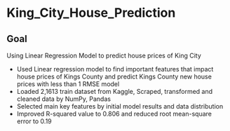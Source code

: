 # King_City_House_Prediction

## Goal

Using Linear Regression Model to predict house prices of King City

- Used Linear regression model to find important features that impact house prices of Kings County and predict Kings County new house prices with less than 1 RMSE model 
- Loaded 2,1613 train dataset from Kaggle, Scraped, transformed and cleaned data by NumPy, Pandas
- Selected main key features by initial model results and data distribution
- Improved R-squared value to 0.806 and reduced root mean-square error to 0.19

